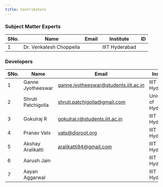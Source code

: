 ```yaml
---
title: Contributors
---
```



### Subject Matter Experts

| SNo. | Name                    | Email | Institute      | ID  |
| ---- | ----------------------- | ----- | -------------- | --- |
| 1    | Dr. Venkatesh Choppella |       | IIIT Hyderabad |     |

### Developers

| SNo. | Name               | Email                                 | Institute               | ID         |
| ---- | ------------------ | ------------------------------------- | ----------------------- | ---------- |
| 1    | Ganne Jyotheeswar  | ganne.jyotheeswar@students.iiit.ac.in | IIIT Hyderabad          |            |
| 2    | Shruti Patchigolla | shruti.patchigolla@gmail.com          | University of Hyderabad |            |
| 3    | Gokulraj R         | gokulraj.r@students.iiit.ac.in        | IIIT Hyderabad          | 2020102042 |
| 4    | Pranav Vats        | vats@disroot.org                      | IIIT Hyderabad          |            |
| 5    | Akshay Aralikatti  | aralikatti94@gmail.com                | IIIT Hyderabad          |            |
| 6    | Aarush Jain        |                                       | IIIT Hyderabad          |            |
| 7    | Aayan Aggarwal     |                                       | IIIT Hyderabad          |            |